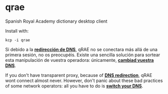 # qrae
Spanish Royal Academy dictionary desktop client

Install with:

```
kcp -i qrae
```

Si debido a la [**redirección de DNS**](http://es.wikipedia.org/wiki/Hijacking), qRAE no se conectara más allá de una primera sesión, no os preocupéis. Existe una sencilla solución para sortear esta manipulación de vuestra operadora: únicamente, [**cambiad vuestra DNS**](http://hipertextual.com/archivo/2013/10/dns-publicos-google).

If you don't have transparent proxy, because of [**DNS redirection**](http://en.wikipedia.org/wiki/DNS_hijacking), qRAE wont connect almost never. However, don't panic about these bad practices of some network operators: all you have to do is [**switch your DNS**](https://developers.google.com/speed/public-dns/docs/using).
